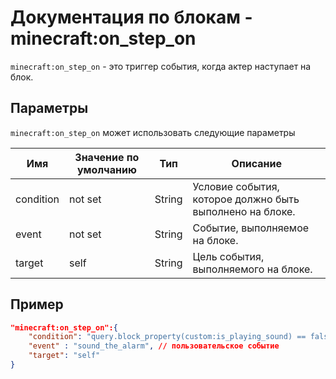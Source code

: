 # Документация по блокам - minecraft:on_step_on

`minecraft:on_step_on` - это триггер события, когда актер наступает на блок.

## Параметры

`minecraft:on_step_on` может использовать следующие параметры

| Имя       | Значение по умолчанию | Тип    | Описание                                                 |
|-----------|-----------------------|--------|----------------------------------------------------------|
| condition | not set               | String | Условие события, которое должно быть выполнено на блоке. |
| event     | not set               | String | Событие, выполняемое на блоке.                           |
| target    | self                  | String | Цель события, выполняемого на блоке.                     |

## Пример

``` json
"minecraft:on_step_on":{
    "condition": "query.block_property(custom:is_playing_sound) == false", // пользовательское условие
    "event" : "sound_the_alarm", // пользовательское событие
    "target": "self"
}
```
